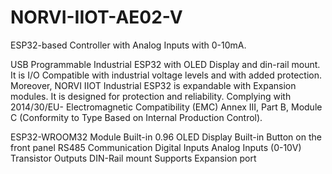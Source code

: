 # NORVI-IIOT-AE02-V
 ESP32-based Controller with Analog Inputs with 0-10mA.

USB Programmable Industrial ESP32 with OLED Display and din-rail mount. 
It is I/O Compatible with industrial voltage levels and with added protection. Moreover, NORVI IIOT Industrial ESP32 is expandable with Expansion modules. 
It is designed for protection and reliability. Complying with 2014/30/EU- Electromagnetic Compatibility (EMC) 
Annex III, Part B, Module C (Conformity to Type Based on Internal Production Control).

ESP32-WROOM32 Module 
Built-in 0.96 OLED Display 
Built-in Button on the front panel 
RS485 Communication 
Digital Inputs 
Analog Inputs (0-10V)
Transistor Outputs 
DIN-Rail mount 
Supports Expansion port
